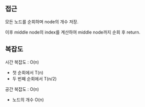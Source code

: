 ## 접근

모든 노드를 순회하며 node의 개수 저장.

이후 middle node의 index를 계산하여 middle node까지 순회 후 return.



## 복잡도

시간 복잡도 : O(n)

- 첫 순회에서 T(n)
- 두 번째 순회에서 T(n/2)



공간 복잡도 : O(n)

- 노드의 개수 O(n)